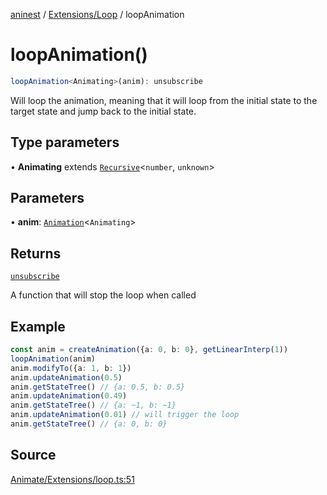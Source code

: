 [aninest](../../../index.md) / [Extensions/Loop](../index.md) / loopAnimation

# loopAnimation()

```ts
loopAnimation<Animating>(anim): unsubscribe
```

Will loop the animation, meaning that it will loop from the initial state to the target state and jump back to the initial state.

## Type parameters

• **Animating** extends [`Recursive`](../../../RecursiveHelpers/type-aliases/Recursive.md)\<`number`, `unknown`\>

## Parameters

• **anim**: [`Animation`](../../../AnimatableTypes/type-aliases/Animation.md)\<`Animating`\>

## Returns

[`unsubscribe`](../../../AnimatableTypes/type-aliases/unsubscribe.md)

A function that will stop the loop when called

## Example

```ts
const anim = createAnimation({a: 0, b: 0}, getLinearInterp(1))
loopAnimation(anim)
anim.modifyTo({a: 1, b: 1})
anim.updateAnimation(0.5)
anim.getStateTree() // {a: 0.5, b: 0.5}
anim.updateAnimation(0.49)
anim.getStateTree() // {a: ~1, b: ~1}
anim.updateAnimation(0.01) // will trigger the loop
anim.getStateTree() // {a: 0, b: 0}
```

## Source

[Animate/Extensions/loop.ts:51](https://github.com/zphrs/aninest/blob/37209a6/src/Animate/Extensions/loop.ts#L51)
